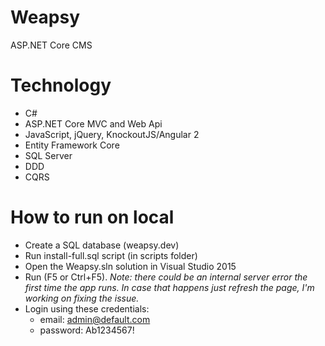 # Weapsy
ASP.NET Core CMS

# Technology

- C#
- ASP.NET Core MVC and Web Api
- JavaScript, jQuery, KnockoutJS/Angular 2
- Entity Framework Core
- SQL Server
- DDD
- CQRS

# How to run on local

- Create a SQL database (weapsy.dev)
- Run install-full.sql script (in scripts folder)
- Open the Weapsy.sln solution in Visual Studio 2015
- Run (F5 or Ctrl+F5). _Note: there could be an internal server error the first time the app runs. In case that happens just refresh the page, I'm working on fixing the issue._
- Login using these credentials:
  - email: admin@default.com
  - password: Ab1234567!
